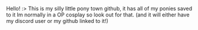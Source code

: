 Hello! :>
This is my silly little pony town github, it has all of my ponies saved to it
Im normally in a OP cosplay so look out for that. (and it will either have my discord user or my github linked to it!)
